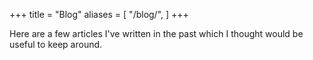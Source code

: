+++
title = "Blog"
aliases = [
  "/blog/",
]
+++

Here are a few articles I've written in the past which I thought would be useful to keep around.
